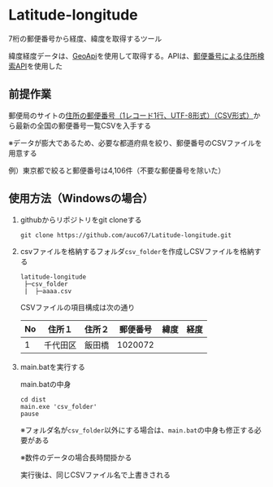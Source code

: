 # Latitude-longitude

7桁の郵便番号から経度、緯度を取得するツール

緯度経度データは、[GeoApi](https://geoapi.heartrails.com/)を使用して取得する。APIは、[郵便番号による住所検索API](https://geoapi.heartrails.com/api.html#postal)を使用した

## 前提作業

郵便局のサイトの[住所の郵便番号（1レコード1行、UTF-8形式）（CSV形式）](https://www.post.japanpost.jp/zipcode/dl/utf-zip.html)から最新の全国の郵便番号一覧CSVを入手する

※データが膨大であるため、必要な都道府県を絞り、郵便番号のCSVファイルを用意する

例）東京都で絞ると郵便番号は4,106件（不要な郵便番号を除いた）

## 使用方法（Windowsの場合）

1. githubからリポジトリをgit cloneする
    ```
    git clone https://github.com/auco67/Latitude-longitude.git
    ```

2. csvファイルを格納するフォルダ`csv_folder`を作成しCSVファイルを格納する
    ```
    latitude-longitude
     ├─csv_folder
     |  ├─aaaa.csv
    ```

    CSVファイルの項目構成は次の通り

    |No|住所１|住所２|郵便番号|緯度|経度|
    |--|--|--|--|--|--|
    |1|千代田区|飯田橋|1020072|||

3. main.batを実行する

    main.batの中身
    ```
    cd dist
    main.exe 'csv_folder'
    pause
    ```

    ※フォルダ名が`csv_folder`以外にする場合は、`main.bat`の中身も修正する必要がある

    ※数件のデータの場合長時間掛かる

    実行後は、同じCSVファイル名で上書きされる